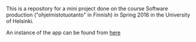This is a repository for a mini project done on the course Software production ("ohjelmistotuotanto" in Finnish) in Spring 2016 in the University of Helsinki.

An instance of the app can be found from [here](http://ohtu-references.herokuapp.com/)
